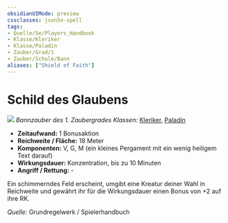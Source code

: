 ```yaml
---
obsidianUIMode: preview
cssclasses: json5e-spell
tags:
- Quelle/5e/Players_Handbook
- Klasse/Kleriker
- Klasse/Paladin
- Zauber/Grad/1
- Zauber/Schule/Bann
aliases: ["Shield of Faith"]
---
```

# Schild des Glaubens
![](../../../99%20-%20Setup/Files/Bildersammlung/Symbolik/Bannzauber.webp#token)
*Bannzauber des 1. Zaubergrades*
*Klassen:* [Kleriker](../Charakteroptionen/Klassen/Kleriker.md), [Paladin](../Charakteroptionen/Klassen/Paladin.md)

- **Zeitaufwand:** 1 Bonusaktion
- **Reichweite / Fläche:** 18 Meter
- **Komponenten:** V, G, M (ein kleines Pergament mit ein wenig heiligem Text darauf)
- **Wirkungsdauer:** Konzentration, bis zu 10 Minuten
- **Angriff / Rettung:** -

Ein schimmerndes Feld erscheint, umgibt eine Kreatur deiner Wahl in Reichweite und gewährt ihr für die Wirkungsdauer einen Bonus von +2 auf ihre RK.

 *Quelle:* Grundregelwerk / Spielerhandbuch